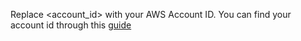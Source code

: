Replace <account_id> with your AWS Account ID.
You can find your account id through this [guide](https://docs.aws.amazon.com/IAM/latest/UserGuide/console_account-alias.html)
